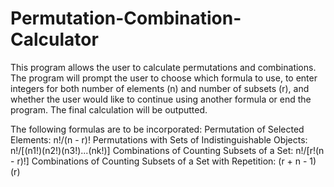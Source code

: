 # Permutation-Combination-Calculator
This program allows the user to calculate permutations and combinations. The program will prompt the user to choose which formula to use, to enter integers for both number of elements (n) and number of subsets (r), and whether the user would like to continue using another formula or end the program. The final calculation will be outputted. 

The following formulas are to be incorporated:
  Permutation of Selected Elements: 
        n!/(n - r)!
  Permutations with Sets of Indistinguishable Objects: 
        n!/[(n1!)(n2!)(n3!)...(nk!)]
  Combinations of Counting Subsets of a Set: 
        n!/[r!(n - r)!]
  Combinations of Counting Subsets of a Set with Repetition: 
        (r + n - 1) 
            (r)
